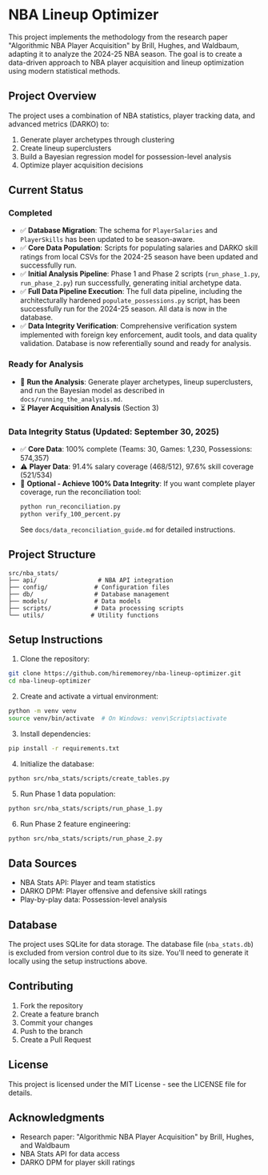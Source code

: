 # NBA Lineup Optimizer

This project implements the methodology from the research paper "Algorithmic NBA Player Acquisition" by Brill, Hughes, and Waldbaum, adapting it to analyze the 2024-25 NBA season. The goal is to create a data-driven approach to NBA player acquisition and lineup optimization using modern statistical methods.

## Project Overview

The project uses a combination of NBA statistics, player tracking data, and advanced metrics (DARKO) to:
1. Generate player archetypes through clustering
2. Create lineup superclusters
3. Build a Bayesian regression model for possession-level analysis
4. Optimize player acquisition decisions

## Current Status

### Completed
- ✅ **Database Migration**: The schema for `PlayerSalaries` and `PlayerSkills` has been updated to be season-aware.
- ✅ **Core Data Population**: Scripts for populating salaries and DARKO skill ratings from local CSVs for the 2024-25 season have been updated and successfully run.
- ✅ **Initial Analysis Pipeline**: Phase 1 and Phase 2 scripts (`run_phase_1.py`, `run_phase_2.py`) run successfully, generating initial archetype data.
- ✅ **Full Data Pipeline Execution**: The full data pipeline, including the architecturally hardened `populate_possessions.py` script, has been successfully run for the 2024-25 season. All data is now in the database.
- ✅ **Data Integrity Verification**: Comprehensive verification system implemented with foreign key enforcement, audit tools, and data quality validation. Database is now referentially sound and ready for analysis.

### Ready for Analysis
- 🎯 **Run the Analysis**: Generate player archetypes, lineup superclusters, and run the Bayesian model as described in `docs/running_the_analysis.md`.
- ⏳ **Player Acquisition Analysis** (Section 3)

### Data Integrity Status (Updated: September 30, 2025)
- ✅ **Core Data**: 100% complete (Teams: 30, Games: 1,230, Possessions: 574,357)
- ⚠️ **Player Data**: 91.4% salary coverage (468/512), 97.6% skill coverage (521/534)
- 🔧 **Optional - Achieve 100% Data Integrity**: If you want complete player coverage, run the reconciliation tool:
  ```bash
  python run_reconciliation.py
  python verify_100_percent.py
  ```
  See `docs/data_reconciliation_guide.md` for detailed instructions.

## Project Structure

```
src/nba_stats/
├── api/                 # NBA API integration
├── config/             # Configuration files
├── db/                 # Database management
├── models/             # Data models
├── scripts/            # Data processing scripts
└── utils/             # Utility functions
```

## Setup Instructions

1. Clone the repository:
```bash
git clone https://github.com/hirememorey/nba-lineup-optimizer.git
cd nba-lineup-optimizer
```

2. Create and activate a virtual environment:
```bash
python -m venv venv
source venv/bin/activate  # On Windows: venv\Scripts\activate
```

3. Install dependencies:
```bash
pip install -r requirements.txt
```

4. Initialize the database:
```bash
python src/nba_stats/scripts/create_tables.py
```

5. Run Phase 1 data population:
```bash
python src/nba_stats/scripts/run_phase_1.py
```

6. Run Phase 2 feature engineering:
```bash
python src/nba_stats/scripts/run_phase_2.py
```

## Data Sources

- NBA Stats API: Player and team statistics
- DARKO DPM: Player offensive and defensive skill ratings
- Play-by-play data: Possession-level analysis

## Database

The project uses SQLite for data storage. The database file (`nba_stats.db`) is excluded from version control due to its size. You'll need to generate it locally using the setup instructions above.

## Contributing

1. Fork the repository
2. Create a feature branch
3. Commit your changes
4. Push to the branch
5. Create a Pull Request

## License

This project is licensed under the MIT License - see the LICENSE file for details.

## Acknowledgments

- Research paper: "Algorithmic NBA Player Acquisition" by Brill, Hughes, and Waldbaum
- NBA Stats API for data access
- DARKO DPM for player skill ratings 